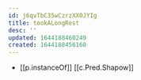 ```yaml
---
id: j6qvTbC35wCzrzXX0JYIg
title: tookALongRest
desc: ''
updated: 1644188460249
created: 1644188456160
---
```


- [[p.instanceOf]] [[c.Pred.Shapow]]
